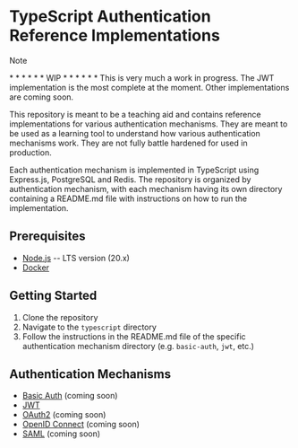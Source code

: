 # TypeScript Authentication Reference Implementations

> [!NOTE]
>
> \* \* \* \* \* \* WIP \* \* \* \* \* \*
> This is very much a work in progress. The JWT implementation is the most complete at the moment. Other implementations are coming soon.

This repository is meant to be a teaching aid and contains reference implementations for various authentication mechanisms. They are meant to be used as a learning tool to understand how various authentication mechanisms work. They are not fully battle hardened for used in production.

Each authentication mechanism is implemented in TypeScript using Express.js, PostgreSQL and Redis. The repository is organized by authentication mechanism, with each mechanism having its own directory containing a README.md file with instructions on how to run the implementation.

## Prerequisites

- [Node.js](https://nodejs.org/en/download/) -- LTS version (20.x)
- [Docker](https://docs.docker.com/get-docker/)

## Getting Started

1. Clone the repository
2. Navigate to the `typescript` directory
3. Follow the instructions in the README.md file of the specific authentication mechanism directory (e.g. `basic-auth`, `jwt`, etc.)

## Authentication Mechanisms

- [Basic Auth](./basic-auth/README.md) (coming soon)
- [JWT](./jwt/README.md)
- [OAuth2](./oauth2/README.md) (coming soon)
- [OpenID Connect](./openid-connect/README.md) (coming soon)
- [SAML](./saml/README.md) (coming soon)
